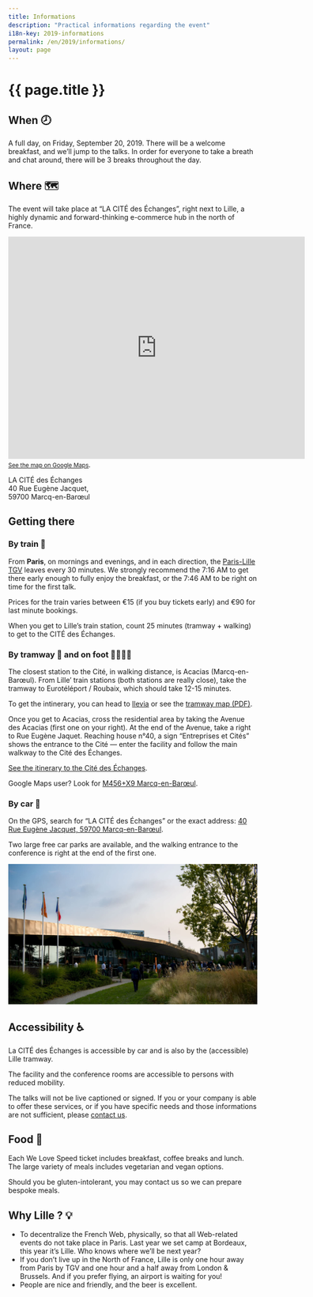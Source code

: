 ```yaml
---
title: Informations
description: "Practical informations regarding the event"
i18n-key: 2019-informations
permalink: /en/2019/informations/
layout: page
---
```


# {{ page.title }}

## When 🕗

A full day, on Friday, September 20, 2019. There will be a welcome breakfast, and we’ll jump to the talks.
In order for everyone to take a breath and chat around, there will be 3 breaks throughout the day.

## Where 🗺️

The event will take place at “LA CITÉ des Échanges”, right next to Lille, a highly dynamic and forward-thinking e-commerce hub in the north of France.

<p>
<iframe src="https://www.google.com/maps/embed?pb=!1m18!1m12!1m3!1d2529.212821896712!2d3.1092103156398365!3d50.660308979504855!2m3!1f0!2f0!3f0!3m2!1i1024!2i768!4f13.1!3m3!1m2!1s0x47c3298c8bbc835f%3A0x531fcce4347c737e!2sLA+CIT%C3%89+des+%C3%A9changes!5e0!3m2!1sfr!2sfr!4v1560419850754!5m2!1sfr!2sfr" width="600" height="450" frameborder="0" style="border:0" allowfullscreen></iframe><br><a href="https://goo.gl/maps/P2NTVejeBbngx4YYA"><small>See the map on Google Maps</small></a>.
</p>

LA CITÉ des Échanges<br />
40 Rue Eugène Jacquet,<br />
59700 Marcq-en-Barœul

## Getting there

### By train 🚄

From **Paris**, on mornings and evenings, and in each direction, the [Paris-Lille TGV](https://www.trainline.fr/search/paris/lille/2019-09-20-06:00/2019-09-20-18:00) leaves every 30 minutes. We strongly recommend the 7:16 AM to get there early enough to fully enjoy the breakfast, or the 7:46 AM to be right on time for the first talk.

Prices for the train varies between €15 (if you buy tickets early) and €90 for last minute bookings.

When you get to Lille’s train station, count 25 minutes (tramway + walking) to get to the CITÉ des Échanges.


### By tramway 🚋 and on foot 🚶‍♂️🚶‍♀️

The closest station to the Cité, in walking distance, is Acacias (Marcq-en-Barœul). From Lille’ train stations (both stations are really close), take the tramway to Eurotéléport / Roubaix, which should take 12-15 minutes. 

To get the intinerary, you can head to [Ilevia](https://www.ilevia.fr/cms/institutionnel/se-deplacer/#itineraires) or see the [tramway map (PDF)](http://www.ilevia.fr/cms/institutionnel/wp-content/uploads/sites/4/2019/01/tramway.pdf).

Once you get to Acacias, cross the residential area by taking the Avenue des Acacias (first one on your right). At the end of the Avenue, take a right to Rue Eugène Jaquet. Reaching house n°40, a sign “Entreprises et Cités” shows the entrance to the Cité — enter the facility and follow the main walkway to the Cité des Échanges.

[See the itinerary to the Cité des Échanges](https://www.google.fr/maps/dir/Acacias,+Marcq-en-Bar%C5%93ul/50.6598929,3.1109869/@50.6618326,3.109441,680m/data=!3m1!1e3!4m14!4m13!1m10!1m1!1s0x47c3298eb9631495:0xe704062a7ed6a41e!2m2!1d3.1095316!2d50.6649308!3m4!1m2!1d3.1093697!2d50.6611923!3s0x47c3298c8ab0f019:0x2d0eafefd6ef73b7!1m0!3e2!5m1!1e2).

Google Maps user? Look for [M456+X9 Marcq-en-Barœul](https://www.google.fr/maps/place/M456%2BX9/@50.6599383,3.1103903,152m/data=!3m2!1e3!4b1!4m5!3m4!1s0x0:0x0!8m2!3d50.6599375!4d3.1109375!5m1!1e2).

### By car 🚗

On the GPS, search for “LA CITÉ des Échanges” or the exact address: [40 Rue Eugène Jacquet, 59700 Marcq-en-Barœul](https://www.google.fr/maps/@50.6612032,3.109326,3a,58.7y,143.22h,89.65t/data=!3m6!1e1!3m4!1s5Ug2L9zzKZ4R1355IXjqoQ!2e0!7i13312!8i6656).

Two large free car parks are available, and the walking entrance to the conference is right at the end of the first one.

![Parking entrance](../../../assets/images/infos-pratiques/parking.png)

## Accessibility ♿️

La CITÉ des Échanges is accessible by car and is also by the (accessible) Lille tramway.

The facility and the conference rooms are accessible to persons with reduced mobility.

The talks will not be live captioned or signed. If you or your company is able to offer these services, or if you have specific needs and those informations are not sufficient, please [contact us](/contact).


## Food 🥘

Each We Love Speed ticket includes breakfast, coffee breaks and lunch. The large variety of meals includes vegetarian and vegan options.

Should you be gluten-intolerant, you may contact us so we can prepare bespoke meals.

## Why Lille ? 💡

- To decentralize the French Web, physically, so that all Web-related events do not take place in Paris. Last year we set camp at Bordeaux, this year it’s Lille. Who knows where we’ll be next year?
- If you don’t live up in the North of France, Lille is only one hour away from Paris by TGV and one hour and a half away from London & Brussels. And if you prefer flying, an airport is waiting for you!
- People are nice and friendly, and the beer is excellent.
